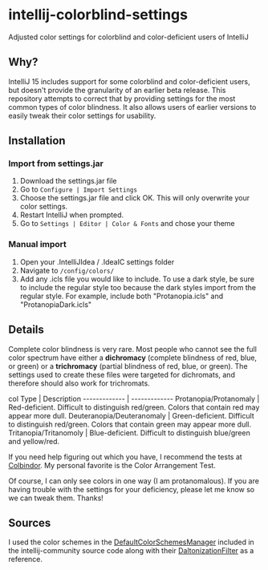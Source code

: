 # intellij-colorblind-settings
Adjusted color settings for colorblind and color-deficient users of IntelliJ

## Why?

IntelliJ 15 includes support for some colorblind and color-deficient users, but doesn't provide the granularity of an earlier beta release. This repository attempts to correct that by providing settings for the most common types of color blindness. It also allows users of earlier versions to easily tweak their color settings for usability.

## Installation

### Import from settings.jar

1. Download the settings.jar file
2. Go to `Configure | Import Settings`
3. Choose the settings.jar file and click OK. This will only overwrite your color settings.
4. Restart IntelliJ when prompted.
5. Go to `Settings | Editor | Color & Fonts` and chose your theme

### Manual import

1. Open your .IntelliJIdea / .IdeaIC settings folder
2. Navigate to `/config/colors/`
3. Add any .icls file you would like to include. To use a dark style, be sure to include the regular style too because the dark styles import from the regular style. For example, include both "Protanopia.icls" and "ProtanopiaDark.icls"

## Details
Complete color blindness is very rare. Most people who cannot see the full color spectrum have either a **dichromacy** (complete blindness of red, blue, or green) or a **trichromacy** (partial blindness of red, blue, or green). The settings used to create these files were targeted for dichromats, and therefore should also work for trichromats.

col
Type | Description
------------- | -------------
Protanopia/Protanomaly  | Red-deficient. Difficult to distinguish red/green. Colors that contain red may appear more dull.
Deuteranopia/Deuteranomaly  | Green-deficient. Difficult to distinguish red/green. Colors that contain green may appear more dull.
Tritanopia/Tritanomoly | Blue-deficient. Difficult to distinguish blue/green and yellow/red.

If you need help figuring out which you have, I recommend the tests at [Colbindor](http://www.color-blindness.com/color-blindness-tests/). My personal favorite is the Color Arrangement Test.

Of course, I can only see colors in one way (I am protanomalous). If you are having trouble with the settings for your deficiency, please let me know so we can tweak them. Thanks!

## Sources

I used the color schemes in the [DefaultColorSchemesManager](https://github.com/JetBrains/intellij-community/blob/master/platform/platform-resources/src/DefaultColorSchemesManager.xml) included in the intellij-community source code along with their [DaltonizationFilter](https://github.com/JetBrains/intellij-community/blob/master/platform/editor-ui-api/src/com/intellij/ide/ui/DaltonizationFilter.java) as a reference.
